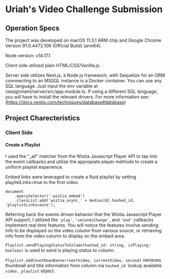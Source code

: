 # Uriah's Video Challenge Submission

## Operation Specs 

The project was developed on macOS 11.3.1 ARM chip and Google Chrome Version 91.0.4472.106 (Official Build) (arm64). 

Node version: v14.17.1

Client side utilized plain HTML/CSS/Vanilla.js. 

Server side utilizes Nest.js, a Node.js framework, with Sequelize for an ORM connnecting to an MSSQL instance in a Docker container. You can use any SQL language. Just input the env variable at /assignment/server/src/app.module.ts. If using a different SQL language, you will have to install the relevant drivers. For more information see: (https://docs.nestjs.com/techniques/database#database)

## Project Charecteristics 

### Client Side 

#### Create a Playlist

I used the "_all" matcher from the Wistia Javascript Player API to tap into the event callbacks and utilize the appropiate player methods to create a uniform playlist experience. 

Embed links were leveraged to create a fluid playlist by setting playlistLinks=true to the first video.

    document
        .querySelector('.wistia_embed')
        .classList.add('wistia_async_' + medias[0].hashed_id, 'playlistLinks=auto');

Referring back the events driven behavior that the Wistia Javascript Player API support, I utilized the `'play'`, `'secondsChange'`, and `'end'` callbacks implement real time features. You will notice the features involve sending info to be displayed on the video column from various source, or retrieving info from the video column to display on the embed area. 

`Playlist.sendPlayingStatusToColumn(hashed_id: string, isPlaying: boolean)` is used to send is playing status to column. 

`Playlist.addCountDownBanner(nextVideo, currentVideo, second)` retrieves thumbnail and title information from column via `hashed_id `lookup available `video._playlist` object. 


####



